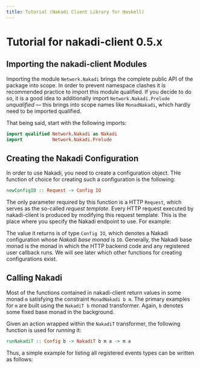 ```yaml
---
title: Tutorial (Nakadi Client Library for Haskell)
---
```


# Tutorial for nakadi-client 0.5.x

## Importing the nakadi-client Modules

Importing the module `Network.Nakadi` brings the complete public API of the package into scope.
In order to prevent namespace clashes it is recommended practice to import this module qualified. If you decide to do so, it is a good idea to additionally import `Network.Nakadi.Prelude` *unqualified* — this brings into scope names like `MonadNakadi`, which hardly need to be imported qualified.

That being said, start with the following imports:

```haskell
import qualified Network.Nakadi as Nakadi
import           Network.Nakadi.Prelude
```

## Creating the Nakadi Configuration

In order to use Nakadi, you need to create a configuration object. THe function of choice for creating such a configuration is the following:

```haskell
newConfigIO :: Request -> Config IO
```

The only parameter required by this function is a HTTP `Request`, which serves as the so-called *request template*. Every HTTP request executed by nakadi-client is produced by modifying this request template. This is the place where you specify the Nakadi endpoint to use. For example:




The value it returns is of type `Config IO`, which denotes a Nakadi configuration whose *Nakadi base monad* is `IO`. Generally, the Nakadi base monad is the monad in which the HTTP backend code and any registered user callback runs. We will see later which other functions for creating configurations exist.

<!-- ```haskell
newConfigWithDedicatedManager :: (MonadIO b, MonadMask b, MonadIO m)
                              => ManagerSettings -> Request -> m (Config b)
```

In addition to a `Request`, this function also requires `ManagerSettings` to be specified. With these settings a new dedicated HTTP Manager will be created exclusively for use by nakadi-client. The configuration produced by the function `newConfigIO` on the other hand uses some global default HTTP manager. Using a dedicated manager with specified settings is a common resilience pattern.

In any case, these functions produce a value of type `Config b`? The monad `b` acts as a *base monad* within nakadi-client. It denotes the monad in which user-provided callbacks are running. For a start, taking `b` to mean `IO` is appropriate. For more complicated applications involving Monad transformer stacks it might be very useful to ... -->

## Calling Nakadi

Most of the functions contained in nakadi-client return values in some monad `m` satisfying the constraint `MonadNakadi b m`. The primary examples for `m` are built using the `NakadiT b` monad transformer. Again, `b` denotes some fixed base monad in the background.

Given an action wrapped within the `NakadiT` transformer, the following function is used for *running* it:

```haskell
runNakadiT :: Config b -> NakadiT b m a -> m a
```

Thus, a simple example for listing all registered events types can be written as follows: